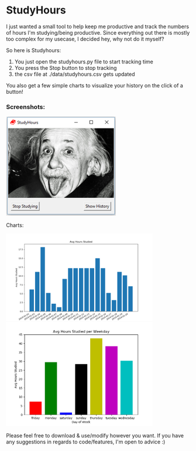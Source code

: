 # StudyHours

I just wanted a small tool to help keep me productive and track the numbers of hours I'm studying/being productive.
Since everything out there is mostly too complex for my usecase, I decided hey, why not do it myself?

So here is Studyhours:
1. You just open the studyhours.py file to start tracking time
2. You press the Stop button to stop tracking
3. the csv file at ./data/studyhours.csv gets updated

You also get a few simple charts to visualize your history on the click of a button!

### Screenshots:

<img src="img/screenshot.PNG" width=300>

Charts:

<img src="img/days.png" width=400>
<img src="img/weekday.png" width=400>

Please feel free to download & use/modify however you want.
If you have any suggestions in regards to code/features, I'm open to advice :)
